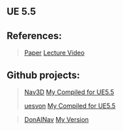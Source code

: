 ## UE 5.5
## References:
> [Paper](https://www.gameaipro.com/GameAIPro3/GameAIPro3_Chapter21_3D_Flight_Navigation_Using_Sparse_Voxel_Octrees.pdf)  [Lecture Video](https://www.gdcvault.com/play/1022016/Getting-off-the-NavMesh-Navigating)
> 
## Github projects:
> [Nav3D](https://github.com/darbycostello/Nav3D?tab=readme-ov-file)   [My Compiled for UE5.5](https://github.com/patrickhuangcheng/Nav3D/tree/UE-5.5)
> 
> [uesvon](https://github.com/midgen/uesvon) [My Compiled for UE5.5](https://github.com/patrickhuangcheng/Nav3D/tree/UE-5.5)

> [DonAINav](https://github.com/FAUSheppy/DonAINavigation) [My Version](https://github.com/patrickhuangcheng/DonAINavigation)
